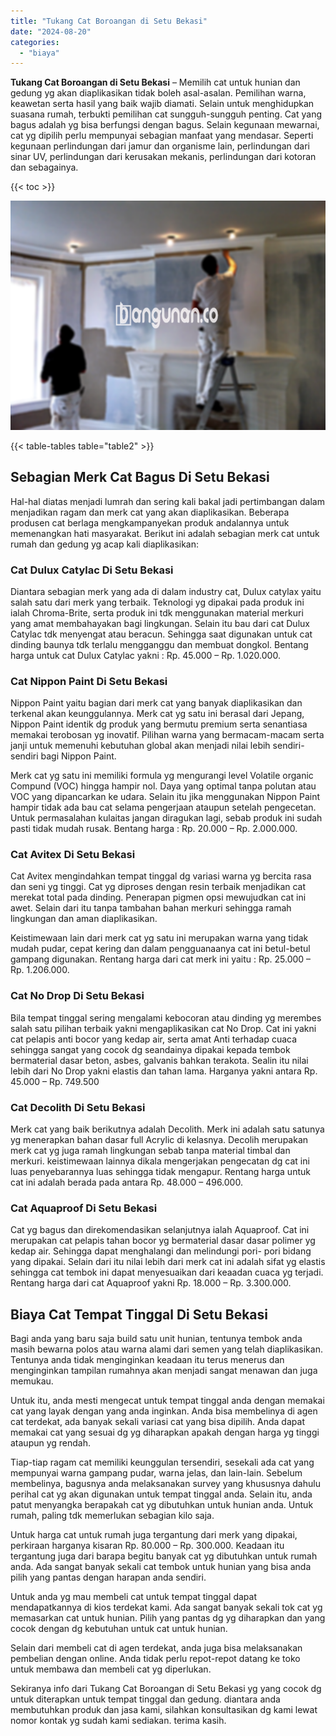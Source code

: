 ```yaml
---
title: "Tukang Cat Boroangan di Setu Bekasi"
date: "2024-08-20"
categories: 
  - "biaya"
---
```


**Tukang Cat Boroangan di Setu Bekasi** – Memilih cat untuk hunian dan gedung yg akan diaplikasikan tidak boleh asal-asalan. Pemilihan warna, keawetan serta hasil yang baik wajib diamati. Selain untuk menghidupkan suasana rumah, terbukti pemilihan cat sungguh-sungguh penting. Cat yang bagus adalah yg bisa berfungsi dengan bagus. Selain kegunaan mewarnai, cat yg dipilih perlu mempunyai sebagian manfaat yang mendasar. Seperti kegunaan perlindungan dari jamur dan organisme lain, perlindungan dari sinar UV, perlindungan dari kerusakan mekanis, perlindungan dari kotoran dan sebagainya.

{{< toc >}}

![Tukang Cat Boroangan di Setu Bekasi](/images/jasa-cat-murah31.png)

{{< table-tables table="table2" >}}

## Sebagian Merk Cat Bagus Di Setu Bekasi

Hal-hal diatas menjadi lumrah dan sering kali bakal jadi pertimbangan dalam menjadikan ragam dan merk cat yang akan diaplikasikan. Beberapa produsen cat berlaga mengkampanyekan produk andalannya untuk memenangkan hati masyarakat. Berikut ini adalah sebagian merk cat untuk rumah dan gedung yg acap kali diaplikasikan:

### Cat Dulux Catylac Di Setu Bekasi

Diantara sebagian merk yang ada di dalam industry cat, Dulux catylax yaitu salah satu dari merk yang terbaik. Teknologi yg dipakai pada produk ini ialah Chroma-Brite, serta produk ini tdk menggunakan material merkuri yang amat membahayakan bagi lingkungan. Selain itu bau dari cat Dulux Catylac tdk menyengat atau beracun. Sehingga saat digunakan untuk cat dinding baunya tdk terlalu mengganggu dan membuat dongkol. Bentang harga untuk cat Dulux Catylac yakni : Rp. 45.000 – Rp. 1.020.000.

### Cat Nippon Paint Di Setu Bekasi

Nippon Paint yaitu bagian dari merk cat yang banyak diaplikasikan dan terkenal akan keunggulannya. Merk cat yg satu ini berasal dari Jepang, Nippon Paint identik dg produk yang bermutu premium serta senantiasa memakai terobosan yg inovatif. Pilihan warna yang bermacam-macam serta janji untuk memenuhi kebutuhan global akan menjadi nilai lebih sendiri-sendiri bagi Nippon Paint.

Merk cat yg satu ini memiliki formula yg mengurangi level Volatile organic Compund (VOC) hingga hampir nol. Daya yang optimal tanpa polutan atau VOC yang dipancarkan ke udara. Selain itu jika menggunakan Nippon Paint hampir tidak ada bau cat selama pengerjaan ataupun setelah pengecetan. Untuk permasalahan kulaitas jangan diragukan lagi, sebab produk ini sudah pasti tidak mudah rusak. Bentang harga : Rp. 20.000 – Rp. 2.000.000.

### Cat Avitex Di Setu Bekasi

Cat Avitex mengindahkan tempat tinggal dg variasi warna yg bercita rasa dan seni yg tinggi. Cat yg diproses dengan resin terbaik menjadikan cat merekat total pada dinding. Penerapan pigmen opsi mewujudkan cat ini awet. Selain dari itu tanpa tambahan bahan merkuri sehingga ramah lingkungan dan aman diaplikasikan.

Keistimewaan lain dari merk cat yg satu ini merupakan warna yang tidak mudah pudar, cepat kering dan dalam pengguanaanya cat ini betul-betul gampang digunakan. Rentang harga dari cat merk ini yaitu : Rp. 25.000 – Rp. 1.206.000.

### Cat No Drop Di Setu Bekasi

Bila tempat tinggal sering mengalami kebocoran atau dinding yg merembes salah satu pilihan terbaik yakni mengaplikasikan cat No Drop. Cat ini yakni cat pelapis anti bocor yang kedap air, serta amat Anti terhadap cuaca sehingga sangat yang cocok dg seandainya dipakai kepada tembok bermaterial dasar beton, asbes, galvanis bahkan terakota. Sealin itu nilai lebih dari No Drop yakni elastis dan tahan lama. Harganya yakni antara Rp. 45.000 – Rp. 749.500

### Cat Decolith Di Setu Bekasi

Merk cat yang baik berikutnya adalah Decolith. Merk ini adalah satu satunya yg menerapkan bahan dasar full Acrylic di kelasnya. Decolih merupakan merk cat yg juga ramah lingkungan sebab tanpa material timbal dan merkuri. keistimewaan lainnya dikala mengerjakan pengecatan dg cat ini luas penyebarannya luas sehingga tidak mengapur. Rentang harga untuk cat ini adalah berada pada antara Rp. 48.000 – 496.000.

### Cat Aquaproof Di Setu Bekasi

Cat yg bagus dan direkomendasikan selanjutnya ialah Aquaproof. Cat ini merupakan cat pelapis tahan bocor yg bermaterial dasar dasar polimer yg kedap air. Sehingga dapat menghalangi dan melindungi pori- pori bidang yang dipakai. Selain dari itu nilai lebih dari merk cat ini adalah sifat yg elastis sehingga cat tembok ini dapat menyesuaikan dari keaadan cuaca yg terjadi. Rentang harga dari cat Aquaproof yakni Rp. 18.000 – Rp. 3.300.000.

## Biaya Cat Tempat Tinggal Di Setu Bekasi

Bagi anda yang baru saja build satu unit hunian, tentunya tembok anda masih bewarna polos atau warna alami dari semen yang telah diaplikasikan. Tentunya anda tidak menginginkan keadaan itu terus menerus dan menginginkan tampilan rumahnya akan menjadi sangat menawan dan juga memukau.

Untuk itu, anda mesti mengecat untuk tempat tinggal anda dengan memakai cat yang layak dengan yang anda inginkan. Anda bisa membelinya di agen cat terdekat, ada banyak sekali variasi cat yang bisa dipilih. Anda dapat memakai cat yang sesuai dg yg diharapkan apakah dengan harga yg tinggi ataupun yg rendah.

Tiap-tiap ragam cat memiliki keunggulan tersendiri, sesekali ada cat yang mempunyai warna gampang pudar, warna jelas, dan lain-lain. Sebelum membelinya, bagusnya anda melaksanakan survey yang khususnya dahulu perihal cat yg akan digunakan untuk tempat tinggal anda. Selain itu, anda patut menyangka berapakah cat yg dibutuhkan untuk hunian anda. Untuk rumah, paling tdk memerlukan sebagian kilo saja.

Untuk harga cat untuk rumah juga tergantung dari merk yang dipakai, perkiraan harganya kisaran Rp. 80.000 – Rp. 300.000. Keadaan itu tergantung juga dari barapa begitu banyak cat yg dibutuhkan untuk rumah anda. Ada sangat banyak sekali cat tembok untuk hunian yang bisa anda pilih yang pantas dengan harapan anda sendiri.

Untuk anda yg mau membeli cat untuk tempat tinggal dapat mendapatkannya di kios terdekat kami. Ada sangat banyak sekali tok cat yg memasarkan cat untuk hunian. Pilih yang pantas dg yg diharapkan dan yang cocok dengan dg kebutuhan untuk cat untuk hunian.

Selain dari membeli cat di agen terdekat, anda juga bisa melaksanakan pembelian dengan online. Anda tidak perlu repot-repot datang ke toko untuk membawa dan membeli cat yg diperlukan.

Sekiranya info dari Tukang Cat Boroangan di Setu Bekasi yg yang cocok dg untuk diterapkan untuk tempat tinggal dan gedung. diantara anda membutuhkan produk dan jasa kami, silahkan konsultasikan dg kami lewat nomor kontak yg sudah kami sediakan. terima kasih.
